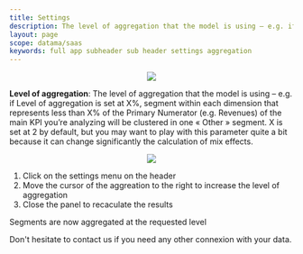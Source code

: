 ```yaml
---
title: Settings
description: The level of aggregation that the model is using – e.g. if Level of aggregation is set at X%,  segment within each dimension that represents less than X% of the Primary Numerator (e.g. Revenues) of the main KPI you’re analyzing will be clustered in one « Other » segment. X is set at 2 by default.
layout: page
scope: datama/saas
keywords: full app subheader sub header settings aggregation
---
```


<center><img src="{{site.url}}/{{site.baseurl}}/core_app/new/interface/subheader/settings/images/settings_agg2percent.jpg"/></center>


**Level of aggregation**: The level of aggregation that the model is using – e.g. if Level of aggregation is set at X%,  segment within each dimension that represents less than X% of the Primary Numerator (e.g. Revenues) of the main KPI you’re analyzing will be clustered in one « Other » segment. X is set at 2 by default, but you may want to play with this parameter quite a bit because it can change significantly the calculation of mix effects.

<center><img src="{{site.url}}/{{site.baseurl}}/core_app/new/interface/subheader/settings/images/settings.jpg"/></center>

1. Click on the settings menu on the header
2. Move the cursor of the aggreation to the right to increase the level of aggregation
3. Close the panel to recaculate the results

Segments are now aggregated at the requested level


Don't hesitate to contact us if you need any other connexion with your data.
